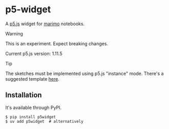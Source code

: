 # p5-widget

A [p5.js][1] widget for [marimo][2] notebooks.

> [!WARNING]
> This is an experiment. Expect breaking changes.
>
> Current p5.js version: 1.11.5

> [!TIP]
> The sketches must be implemented using p5.js "instance" mode. There's a suggested template [here][3].

## Installation

It's available through PyPI.

```shell
$ pip install p5widget
$ uv add p5widget  # alternatively
```


[1]: https://p5js.org/
[2]: https://marimo.app/
[3]: examples/sketch-template.js
